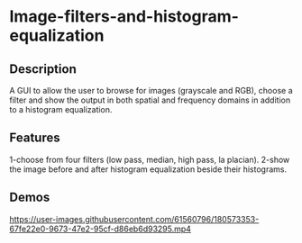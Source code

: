 # Image-filters-and-histogram-equalization

## Description
A GUI to allow the user to browse for images (grayscale and RGB), choose a filter
and show the output in both spatial and frequency domains in addition to a histogram equalization.

## Features
1-choose from four filters (low pass, median, high pass, la placian).
2-show the image before and after histogram equalization beside their histograms.

## Demos



https://user-images.githubusercontent.com/61560796/180573353-67fe22e0-9673-47e2-95cf-d86eb6d93295.mp4

